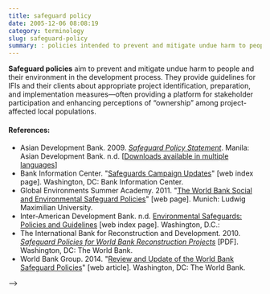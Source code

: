 ```yaml
---
title: safeguard policy
date: 2005-12-06 08:08:19
category: terminology
slug: safeguard-policy
summary: : policies intended to prevent and mitigate undue harm to people and their environment in the development process
---
```


<!--
tags: info, faq
icon: file-code-o
summary:
-->

<!--
---
layout: post
title:  safeguard policy
date:   2005-12-06 08:08:19
categories: terminology
permalink: /safeguard-policy/
published: true
comments: true
---
-->

**Safeguard policies** aim to prevent and mitigate undue harm to people and their environment in the development process. They provide guidelines for IFIs and their clients about appropriate project identification, preparation, and implementation measures—often providing a platform for stakeholder participation and enhancing perceptions of “ownership” among project-affected local populations.


<!--

=== Safeguard Policies and Performance Standards ===

''Adapted from'': http://www.brettonwoodsproject.org/art-565324

Starting as a loose assembly of internal staff policies adopted by international financial institutions in the 1980s, safeguard policies are framework declarations of explicitly-defined lending requirements to protect people and the environment from the adverse effects of project operations and development initiatives. The World Bank (IBRD and IDA), Asian Development Bank, African Development Bank, and Inter-American Development Bank all currently have such Safeguard Policies in place for investment projects and programme lending (although not for development policy lending (DPL) or reform programmes, which have separate relevant policies; see Update 66).  The Performance Standards of the International Financial Corporation (adopted as the basis of the Equator Principles) and European Bank of Reconstruction and Development can also be considered to be “safeguard policies” [DIFFER ; (see Update 67).]

The safeguards consist of ten key environmental and social policies that set standards and procedures that the borrower and Bank must follow in the lead up to and during World Bank-financed projects.

The ten safeguards are:

*	Environmental assessment - The 'umbrella policy' through which potential social and environmental impacts are identified and mitigation measures proposed.
*	Natural habitats - places limits on Bank financed projects that may impact on areas of important biodiversity.
*	Pest management - promotes the use of biological or environmental control methods and sets conditions on the acquisition and use of pesticides.
*	Indigenous peoples - establishes standards and procedures when projects affect indigenous communities, it is the only safeguard to in some way reference human rights.
*	Involuntary resettlement - sets standards and procedures for projects that displace people from their homes or cause economic displacement;
*	Forestry - establishes minimum standards on the types of forest projects that the Bank will finance, including commercial logging and plantations under restricted conditions.
*	Safety of dams - establishes procedures and safety requirements for construction of new dams and for projects that depend on safe functioning of existing large dams.
*	Projects on international waterways - seeks to reduce potential conflict between states that border an international waterway over projects that may pollute it.
*	Projects in disputed areas - lays out minimum rules for Bank-financing of projects in areas disputed by two or more states.
*	Cultural property - requires the Bank to avoid damage and assist in the preservation of cultural property.


The [http://www.ifc.org/ifcext/enviro.nsf/AttachmentsByTitle/pol_PerformanceStandards2006_full/$FILE/IFC+Performance+Standards.pdf Performance Standards] are grouped into eight sections, each of which is coupled with [[IFC Guidance Notes to Performance Standards | Guidance Notes]] to further clarify client roles and responsibilities under the standards. The eight [http://www.ifc.org/ifcext/sustainability.nsf/Content/PerformanceStandards Performance Standards](PS) are:

* PS 1:	Social and Environmental Assessment and Management System
* PS 2:	Labor and Working Conditions
* PS 3:	Pollution Prevention and Abatement
* PS 4:	Community Health Safety and Security
* PS 5:	Land Acquisition and Involuntary Resettlement
* PS 6:	Biodiversity Conservation and Sustainable Natural Resource Management
* PS 7:	Indigenous Peoples
* PS 8:	Cultural Heritage

Prior to financing, a proposed project is subject to a social and environmental review during which potential impacts are identified and remediation measures proposed. In reviewing the potential impact of projects, the World Bank and the IFC use a categorisation system that identifies which safeguards are triggered and what level of action or precaution must be taken.

Projects are rated from category A, the highest risk, down to category C, the lowest.

When the World Bank or a borrower is alleged to be violating any safeguard, complaints can be lodged through the Inspection Panel, a semi-independent body formed in 1993 that enables affected parties to request an investigation into the Bank's role in projects (see Update 34).

IFC clients must address project-related grievances or complaints from affected parties. Complainants can allege violations of safeguards and approach the Compliance Advisor Ombudsman, an internal watchdog that reports directly to the president of the World Bank Group (see Update 34).

…are based on international agreements, even if these protections are not explicitly provided for in the borrower country's national law.&nbsp;

<references/>



-->

<!--
Most MDBs and many other bilateral aid organizationsm IFIs, and some global civil society organizations maintan social safeguard policies as the foundations of the sustainablity frameworks.

## Safeguards in the public sector


### World Bank

http://web.worldbank.org/WBSITE/EXTERNAL/PROJECTS/EXTPOLICIES/EXTSAFEPOL/0,,menuPK:584441~pagePK:64168427~piPK:64168435~theSitePK:584435,00.html

The World Bank regards environmental and social safeguard policies as a cornerstone of its sustainable poverty reduction framwork. The objective of safeguard policies is to prevent and mitigate undue harm to people and their environment in the development process. These policies provide guidelines for bank staff and for clients in the identification, preparation, and implementation of project operations.

The Work Bank safeguard policies emphasise that adverse impacts are avoided, or where not feasible, minimized or mitigated (Do No Harm). They also call for the participation of stakeholders in project design and play an important role in building ownership among affected peoples. The World Bank claims that effectiveness and development impact of client projects and programs has substantially increased as a result of attention to these policies. [1]

The current safeguard policies of international financial institutions can be found [here](http://web.worldbank.org/WBSITE/EXTERNAL/COUNTRIES/LACEXT/EXTLACREGTOPSOCDEV/0,,contentMDK:20547266~menuPK:1308602~pagePK:34004173~piPK:34003707~theSitePK:847655,00.html
).


#### Indigenous Peoples

The World Bank policy on indigenous peoples, Operational Directive (OD) 4.10: Indigenous Peoples

Indigenous Peoples safeguards emphasise that borrowers and Bank staff the need to screen communities in the project area of impact to identify communities meeting the Bank's criteria for "indigenous peoples", to consult with them, and to ensure that they participate in and benefit from the development process.


#### Involuntary Resettlement

The implementation of development projects that require land may cause involuntary displacement of population who live in affected areas. The involuntary displacement may cause severe long-term impacts unless appropriate measures are carefully planned and carried out. Therefore, since 1980 the Bank has developed policies and guidelines for resettlement of project's affected population. The Bank's Resettlement Policy has been modified several times according to the experiences in its application and to the new situations that have emerged. Currently, the olicy in force is the Operational Policy on Involuntary Resettlement OP 4.12. The main objective of this policy isto assist the efforts of the displaced persons to improve their livelihoods and standards, or at least to restore them to pre-displacement levels.

Generally, the projects that may cause involuntary displacement are: infrastructure projects (for instance: dams, roads, water supply and sanitation), management of natural resources, slum upgrading and risk prevention (people who live in areas at prune risk). In the first two types of projects the displacement in a precondition for the implementation of the project whereas the last two kinds of projects the resettlement is a vehicle to improve the living conditions of the population.

In the Latin American and the Caribbean Region, the unplanned growth of cities has generated large deficits in housing, transportation infrastructure, and basic services, especially water and sewage systems. Currently, 75 percent of the population lives in cities. According to this situation, 85 percent of the Bank's financed projects that imply resettlement are in the sectors of urban development, water supply, sanitation and urban transportation, and the 95 percent of the displaced population are located in cities. The projects on urban development, water supply and sanitation lead to an improvement in housing and environment for the residents as well as for the resettled population. For that reason, 80 percent of the displaced population is being resettled for its own benefit, and not as a precondition for development of a project. In this way, resettlement has become a strategy for reducing poverty and a means to reduce levels of housing informality in Latin American cities.

http://web.worldbank.org/WBSITE/EXTERNAL/COUNTRIES/LACEXT/EXTLACREGTOPSOCDEV/0,,contentMDK:20547266~menuPK:1308602~pagePK:34004173~piPK:34003707~theSitePK:847655,00.html

### Strategy

The Bank has carried out a review of the projects it finances in the region and, according to the results, prepares guidelines for the application of the Resettlement Policy. In addition, a guideline for urban resettlement based on the lessons learned in the region is under preparation. It has also been planned to develop guidelines on resettlement and natural resources management, and resettlement for disaster prevention.
http://web.worldbank.org/WBSITE/EXTERNAL/COUNTRIES/LACEXT/EXTLACREGTOPSOCDEV/0,,contentMDK:20547266~menuPK:1308602~pagePK:34004173~piPK:34003707~theSitePK:847655,00.html

### MIGA
http://www.miga.org/projects/index.cfm?stid=1822

### Inter-American Development Bank (IADB / IDB)

[IDB distinguishes between two main categories of safeguards:](http://www.iadb.org/en/insitutional-reforms/better-environmental-and-social-safeguards,1830.html "Better Environmental and Social Safeguards")

#### Environmental safeguards

The IDB adopted its [Environment and Safeguard Compliance Policy in 2006](http://www.iadb.org/news-releases/2010-02/english/idb-boosts-access-accountability-with-new-policy-for-communities-to-voice-concer-6531.html)--calling for safeguard-compliant project designs. To help implement the new policy, in 2007 the IDB created the Environmental Safeguards Unit to help build institutional knowledge and expertise on environmental management. [The IDB was the first multilateral development bank to integrate climate change impacts as part of environmental analysis of key sectors.] In 2009, IDB established an [independent advisory group](http://www.iadb.org/en/topics/sustainability/sustainability-report,1510.html) to provide an independent review and make recommendations to increase policy effectiveness. It also began an [unprecedented process to limit the greenhouse gas emissions of the projects it finances](http://www.iadb.org/en/news/news-releases/2009-11-05/idb-launches-process-to-limit-climate-impact-of-projects-it-finances,5889.html), and endorsed the Extractive Industries Transparency Initiative (EITI), which seeks greater transparency and accountability in contracts and payments in extractive industries. IDB also launched sustainability scorecards for [biofuel](http://www.iadb.org/news/detail.cfm?language=English&id=5617) and [tourism](http://www.iadb.org/news-releases/2009-05/english/idb-releases-sustainability-scorecard-for-private-sector-tourism-projects-5426.html) projects.

#### Social safeguards

IDB establishes three main areas of social safeguards: 1) Indigenous Peoples Policy, 2) Involuntary Resettlement Policy, 3) Operational Policy on Gender Equality.


##### Indigenous Peoples

The IDB operational guidelines (2006) and policy (2007) for Indigenous Peoples.

The Operational Policy on Indigenous Peoples requires that the IDB safeguard indigenous peoples' rights are considered in all aspets of Bank operations and lending portfolio.

Specific goals are to foster development appropriate to the economy and governance of indigenous peoples, to safeguard territorial and cultural integrity, and to preserve a harmonious relationship between people and the natural environment. The Operating Guidelines for the Indigenous Peoples Policy (IPP) was approved in 2006.



The IDB begain the the process to update its existing Women in Development Policy in 2009.

...Operational policy on Gender, ??once approved??, will make the IDB the first multilateral development institution with safeguards for gender equality. http://www.iadb.org/en/insitutional-reforms/better-environmental-and-social-safeguards,1830.html


##### Involuntary Resettlement Policy

Covers any project financed by the Bank that involves the involuntary physical displacement of people living in the area. The goal is to minimize physical and economic disruption. If people must be displaced, the policy requires that pre-project conditions be established and, where possible, that displaced people share in project benefits. The policy also defines the scope and criteria of resettlement plans. The Involuntary Resettlement in IDB Projects: Principles and Guidelines document was approved in 1999.

##### Operational Policy on Gender Equality in Development

Takes into account the Bank's experience supporting the integration of women as leaders, participants, and beneficiaries in development; reflects gains in the region in terms of the status of women and gender equality, as well as emerging challenges; integrates a gender perspective that seeks equal conditions and opportunities for women and men to reach their social, economic, political, and cultural potential; and sets out specific mechanisms for ensuring effective implementation of the Policy and the evaluation of its results. This policy was approved on November 13, 2010.

---


## Safeguards in the private sector


### Equator Banks  (Equator Banks)


### Critical Ecosystem Partnership Fund  (CEPF)


 Founded in 2000, the Critical Ecosystem Partnership Fund is a global leader in enabling civil society to participate in and benefit from conserving some of the world’s most critical ecosystems.

We provide grants for nongovernmental and private sector organizations to help protect biodiversity hotspots, Earth’s most biologically rich yet threatened areas.

The convergence of critical areas for conservation with millions of people who are impoverished and highly dependent on healthy ecosystems for their survival is more evident in the hotspots than anywhere else.

Enabling a stronger voice, influence and action by civil societies is the hallmark of our approach. Our support equips civil society groups to conserve their environment and influence decisions that affect lives, livelihoods and, ultimately, the global environment for the benefit of all. Grant recipients range from small farming cooperatives and community associations to private sector partners and international organizations.

Our grants:

Target biodiversity hotspots in developing and transitional countries.
Are guided by regional investment strategies developed with stakeholders.
Go directly to civil society groups to build this vital constituency for conservation alongside governmental partners.
Create working alliances among diverse groups, combining unique capacities and eliminating duplication of efforts.
Achieve results through an ever-expanding network of partners working together toward shared goals.

http://www.cepf.net/grants/Pages/safeguard_policies.aspx
ENVIRONMENTAL AND SOCIAL SAFEGUARD ASSESSMENT PROCESS

The CEPF project proposal forms seek out several elements of the basic project design including objectives, performance indicators and sustainability issues. Within these applications are a series of safeguard questions that must be answered based on the World Bank’s standard Environmental Assessment. For each, grantees are asked to provide a supporting statement to justify their answer.

CEPF will assess these during the initial proposal review. This review may be deemed satisfactory, or may involve further discussion with the potential grantee. In some cases, additional information may be required for further review and discussion. Throughout the review process, CEPF will maintain contact with the potential grantee to obtain clarification on information provided and request any additional information and documentation needed. In conducting the preliminary evaluation, CEPF will focus on analyzing the materials provided by the potential grantee to determine the following aspects related to the environmental and social effects of the project:

Compliance with CEPF and World Bank environmental and social safeguard policies
Potential for the project to cause adverse environmental impacts
Potential for the project to cause adverse social impacts
Capacity of the applicant to implement any required safeguard-related measures during the preparation and implementation of the project.

At the conclusion of the initial screening, CEPF will identify any environmental and social effects of the project and define any safeguard requirements necessary. For projects above $20,000, a more detailed Project Proposal Application is required, and safeguard requirements may be further elaborated and defined. The grantee is responsible for implementation and monitoring of any required safeguard instrument or other required measures to address Safeguard Policies.

This process is then tracked throughout project implementation similar to the tracking of performance toward project objectives. At each performance reporting stage, grantees will revisit the safeguard policy issues to reconfirm their status, adjust any that may have changed during implementation, and make necessary mitigation steps as needed. In cases where grantees are implementing mitigation actions, they will report on the progress of such implementation similar to that which they are doing for other project elements. The intent of this process is to ensure that the environmental and social safeguard issues are continually monitored and mitigated throughout project implementation.

The final step is to evaluate the environmental and social issues at project completion. Any related documents and lessons learned will be shared via www.cepf.net to help in the design and mitigation of negative environmental and social impacts in future projects.


-->


#### References:

* Asian Development Bank. 2009. *[Safeguard Policy Statement](http://www.adb.org/documents/safeguard-policy-statement)*. Manila: Asian Development Bank. n.d. [[Downloads available in multiple languages](http://www.adb.org/site/safeguards/policy-statement)]
* Bank Information Center. "[Safeguards Campaign Updates](http://www.bicusa.org/issues/safeguards/)" [web index page]. Washington, DC: Bank Information Center.
* Global Environments Summer Academy. 2011. "[The World Bank Social and Environmental Safeguard Policies](http://www.globalenvironments.org/course-outputs/policy-matters/world-bank-social-environmental-safeguard-policies/)" [web page]. Munich: Ludwig Maximilian University.
* Inter-American Development Bank. n.d. [Environmental Safeguards: Policies and Guidelines](http://www.iadb.org/en/topics/sustainability/environmental-safeguards,1517.html) [web index page]. Washington, D.C.:
* The International Bank for Reconstruction and Development. 2010. *[Safeguard Policies for World Bank Reconstruction Projects](http://www.gfdrr.org/sites/gfdrr.org/files/Chapter_21_Safeguard_Policies_for_World_Bank_Reconstruction_Projects.pdf)* [PDF]. Washington, DC: The World Bank.
* World Bank Group. 2014. "[Review and Update of the World Bank Safeguard Policies](https://consultations.worldbank.org/consultation/review-and-update-world-bank-safeguard-policies)" [web article]. Washington, DC: The World Bank.



<!--


<!--
title: safeguard policy
date:
category: terminology
tags:
slug: safeguard-policy
summary: :
status: draft

Safeguard Policies

[[Category: Term]][[Category: Development]][[Category: Finance]]


'''Safeguard Policies and Performance Standards'''

''Adapted from'': http://www.brettonwoodsproject.org/art-565324

Starting as a loose assembly of internal staff policies adopted by international financial institutions in the 1980s, safeguard policies are framework declarations of explicitly-defined lending requirements to protect people and the environment from the adverse effects of project operations and development initiatives. The World Bank (IBRD and IDA), Asian Development Bank, African Development Bank, and Inter-American Development Bank all currently have such Safeguard Policies in place for investment projects and programme lending (although not for development policy lending (DPL) or reform programmes, which have separate relevant policies; see Update 66).  The Performance Standards of the International Financial Corporation (adopted as the basis of the Equator Principles) and European Bank of Reconstruction and Development can also be considered to be “safeguard policies” [DIFFER ; (see Update 67).]

The safeguards consist of ten key environmental and social policies that set standards and procedures that the borrower and Bank must follow in the lead up to and during World Bank-financed projects.

The ten safeguards are:

*	Environmental assessment - The 'umbrella policy' through which potential social and environmental impacts are identified and mitigation measures proposed.
*	Natural habitats - places limits on Bank financed projects that may impact on areas of important biodiversity.
*	Pest management - promotes the use of biological or environmental control methods and sets conditions on the acquisition and use of pesticides.
*	Indigenous peoples - establishes standards and procedures when projects affect indigenous communities, it is the only safeguard to in some way reference human rights.
*	Involuntary resettlement - sets standards and procedures for projects that displace people from their homes or cause economic displacement;
*	Forestry - establishes minimum standards on the types of forest projects that the Bank will finance, including commercial logging and plantations under restricted conditions.
*	Safety of dams - establishes procedures and safety requirements for construction of new dams and for projects that depend on safe functioning of existing large dams.
*	Projects on international waterways - seeks to reduce potential conflict between states that border an international waterway over projects that may pollute it.
*	Projects in disputed areas - lays out minimum rules for Bank-financing of projects in areas disputed by two or more states.
*	Cultural property - requires the Bank to avoid damage and assist in the preservation of cultural property.


The [http://www.ifc.org/ifcext/enviro.nsf/AttachmentsByTitle/pol_PerformanceStandards2006_full/$FILE/IFC+Performance+Standards.pdf Performance Standards] are grouped into eight sections, each of which is coupled with [[IFC Guidance Notes to Performance Standards | Guidance Notes]] to further clarify client roles and responsibilities under the standards. The eight [http://www.ifc.org/ifcext/sustainability.nsf/Content/PerformanceStandards Performance Standards](PS) are:

* PS 1:	Social and Environmental Assessment and Management System
* PS 2:	Labor and Working Conditions
* PS 3:	Pollution Prevention and Abatement
* PS 4:	Community Health Safety and Security
* PS 5:	Land Acquisition and Involuntary Resettlement
* PS 6:	Biodiversity Conservation and Sustainable Natural Resource Management
* PS 7:	Indigenous Peoples
* PS 8:	Cultural Heritage

Prior to financing, a proposed project is subject to a social and environmental review during which potential impacts are identified and remediation measures proposed. In reviewing the potential impact of projects, the World Bank and the IFC use a categorisation system that identifies which safeguards are triggered and what level of action or precaution must be taken.

Projects are rated from category A, the highest risk, down to category C, the lowest.

When the World Bank or a borrower is alleged to be violating any safeguard, complaints can be lodged through the Inspection Panel, a semi-independent body formed in 1993 that enables affected parties to request an investigation into the Bank's role in projects (see Update 34).

IFC clients must address project-related grievances or complaints from affected parties. Complainants can allege violations of safeguards and approach the Compliance Advisor Ombudsman, an internal watchdog that reports directly to the president of the World Bank Group (see Update 34).

…are based on international agreements, even if these protections are not explicitly provided for in the borrower country's national law.&nbsp;


-->
-->
